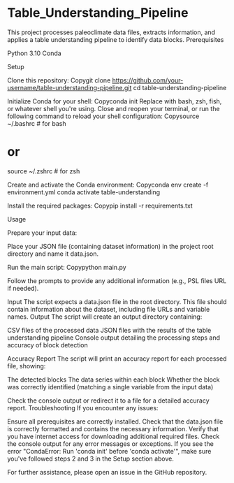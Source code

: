 # Table_Understanding_Pipeline

This project processes paleoclimate data files, extracts information, and applies a table understanding pipeline to identify data blocks.
Prerequisites

Python 3.10
Conda

Setup

Clone this repository:
Copygit clone https://github.com/your-username/table-understanding-pipeline.git
cd table-understanding-pipeline

Initialize Conda for your shell:
Copyconda init <your-shell-name>
Replace <your-shell-name> with bash, zsh, fish, or whatever shell you're using.
Close and reopen your terminal, or run the following command to reload your shell configuration:
Copysource ~/.bashrc  # for bash
# or
source ~/.zshrc   # for zsh

Create and activate the Conda environment:
Copyconda env create -f environment.yml
conda activate table-understanding

Install the required packages:
Copypip install -r requirements.txt


Usage

Prepare your input data:

Place your JSON file (containing dataset information) in the project root directory and name it data.json.


Run the main script:
Copypython main.py

Follow the prompts to provide any additional information (e.g., PSL files URL if needed).

Input
The script expects a data.json file in the root directory. This file should contain information about the dataset, including file URLs and variable names.
Output
The script will create an output directory containing:

CSV files of the processed data
JSON files with the results of the table understanding pipeline
Console output detailing the processing steps and accuracy of block detection

Accuracy Report
The script will print an accuracy report for each processed file, showing:

The detected blocks
The data series within each block
Whether the block was correctly identified (matching a single variable from the input data)

Check the console output or redirect it to a file for a detailed accuracy report.
Troubleshooting
If you encounter any issues:

Ensure all prerequisites are correctly installed.
Check that the data.json file is correctly formatted and contains the necessary information.
Verify that you have internet access for downloading additional required files.
Check the console output for any error messages or exceptions.
If you see the error "CondaError: Run 'conda init' before 'conda activate'", make sure you've followed steps 2 and 3 in the Setup section above.

For further assistance, please open an issue in the GitHub repository.
